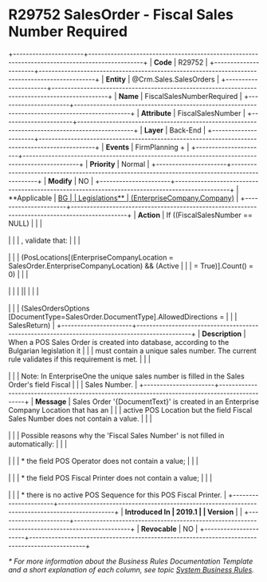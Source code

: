 ﻿---
erp.type: business-rule
erp.entity: Crm.Sales.SalesOrders
---

# R29752 SalesOrder - Fiscal Sales Number Required
+----------------------+-----------------------------------------------------------------------------------------------+
| **Code**             | R29752                                                                                        |
+----------------------+-----------------------------------------------------------------------------------------------+
| **Entity**           | @Crm.Sales.SalesOrders                                                                        |
+----------------------+-----------------------------------------------------------------------------------------------+
| **Name**             | FiscalSalesNumberRequired                                                                     |
+----------------------+-----------------------------------------------------------------------------------------------+
| **Attribute**        | FiscalSalesNumber                                                                             |
+----------------------+-----------------------------------------------------------------------------------------------+
| **Layer**            | Back-End                                                                                      |
+----------------------+-----------------------------------------------------------------------------------------------+
| **Events**           | FirmPlanning +                                                                                |
+----------------------+-----------------------------------------------------------------------------------------------+
| **Priority**         | Normal                                                                                        |
+----------------------+-----------------------------------------------------------------------------------------------+
| **Modify**           | NO                                                                                            |
+----------------------+-----------------------------------------------------------------------------------------------+
| **Applicable         | [BG                                                                                           |
| Legislations**       | (EnterpriseCompany.Company)](xref:applicable-legislations)                                              |
+----------------------+-----------------------------------------------------------------------------------------------+
| **Action**           | If ((FiscalSalesNumber == NULL)                                                               |
|                      | <br/><br/>                                                                                    |
|                      | , validate that:                                                                              |
|                      | <br/><br/>                                                                                    |
|                      | (PosLocations\[(EnterpriseCompanyLocation = SalesOrder.EnterpriseCompanyLocation) && (Active  |
|                      | = True)\].Count() = 0)                                                                        |
|                      | <br/><br/>                                                                                    |
|                      | \|\|                                                                                          |
|                      | <br/><br/>                                                                                    |
|                      | (SalesOrdersOptions \[DocumentType=SalesOrder.DocumentType\].AllowedDirections =              |
|                      | SalesReturn)                                                                                  |
+----------------------+-----------------------------------------------------------------------------------------------+
| **Description**      | When a POS Sales Order is created into database, according to the Bulgarian legislation it    |
|                      | must contain a unique sales number. The current rule validates if this requirement is met.    |
|                      | <br/><br/>                                                                                    |
|                      | Note: In EnterpriseOne the unique sales number is filled in the Sales Order\'s field Fiscal   |
|                      | Sales Number.                                                                                 |
+----------------------+-----------------------------------------------------------------------------------------------+
| **Message**          | Sales Order \'{DocumentText}\' is created in an Enterprise Company Location that has an       |
|                      | active POS Location but the field Fiscal Sales Number does not contain a value.               |
|                      | <br/><br/>                                                                                    |
|                      | Possible reasons why the \'Fiscal Sales Number\' is not filled in automatically:              |
|                      | <br/><br/>                                                                                    |
|                      | \* the field POS Operator does not contain a value;                                           |
|                      | <br/><br/>                                                                                    |
|                      | \* the field POS Fiscal Printer does not contain a value;                                     |
|                      | <br/><br/>                                                                                    |
|                      | \* there is no active POS Sequence for this POS Fiscal Printer.                               |
+----------------------+-----------------------------------------------------------------------------------------------+
| **Introduced In      | 2019.1                                                                                        |
| Version**            |                                                                                               |
+----------------------+-----------------------------------------------------------------------------------------------+
| **Revocable**        | NO                                                                                            |
+----------------------+-----------------------------------------------------------------------------------------------+

*\* For more information about the Business Rules Documentation Template and a short explanation of each column, see
topic [System Business Rules](../templates/template-description-system-business-rules.md).*
